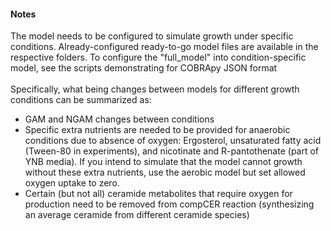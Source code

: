 #### Notes
The model needs to be configured to simulate growth under specific conditions. Already-configured ready-to-go model files are available in the respective folders. To configure the "full_model" into condition-specific model, see the scripts demonstrating for COBRApy JSON format<br>
<br>
Specifically, what being changes between models for different growth conditions can be summarized as:<br>
* GAM and NGAM changes between conditions
* Specific extra nutrients are needed to be provided for anaerobic conditions due to absence of oxygen: Ergosterol, unsaturated fatty acid (Tween-80 in experiments), and nicotinate and R-pantothenate (part of YNB media). If you intend to simulate that the model cannot growth without these extra nutrients, use the aerobic model but set allowed oxygen uptake to zero.
* Certain (but not all) ceramide metabolites that require oxygen for production need to be removed from compCER reaction (synthesizing an average ceramide from different ceramide species)
